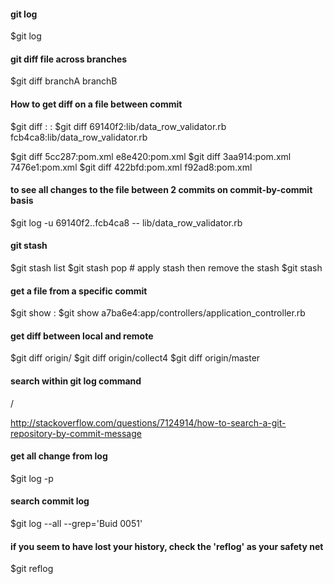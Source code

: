 #### git log
$git log <path to the file>

#### git diff file across branches
$git diff branchA branchB <path to the file>

#### How to get diff on a file between commit
$git diff <commit number>:<path to a file> <commit number>:<path to a file>
$git diff 69140f2:lib/data_row_validator.rb fcb4ca8:lib/data_row_validator.rb

$git diff 5cc287:pom.xml e8e420:pom.xml
$git diff 3aa914:pom.xml 7476e1:pom.xml
$git diff 422bfd:pom.xml f92ad8:pom.xml

#### to see all changes to the file between 2 commits on commit-by-commit basis
$git log -u 69140f2..fcb4ca8 -- lib/data_row_validator.rb

#### git stash
$git stash list
$git stash pop # apply stash <revision> then remove the stash
$git stash

#### get a file from a specific commit
$git show <commit version>:<path to the file> 
$git show a7ba6e4:app/controllers/application_controller.rb

#### get diff between local and remote
$git diff origin/<branch name>
$git diff origin/collect4
$git diff origin/master

#### search within git log command
/<commit number>

http://stackoverflow.com/questions/7124914/how-to-search-a-git-repository-by-commit-message

#### get all change from log
$git log -p

#### search commit log
$git log --all --grep='Buid 0051'

#### if you seem to have lost your history, check the 'reflog' as your safety net
$git reflog
